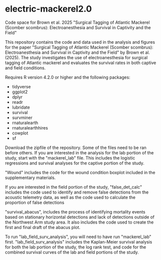 # electric-mackerel2.0
 Code space for Brown et al. 2025 "Surgical Tagging of Atlantic Mackerel (Scomber scombrus): Electroanesthesia and Survival in Captivity and the Field"

This repository contains the code and data used in the analysis and figures for the paper "Surgical Tagging of Atlantic Mackerel (Scomber scombrus): Electroanesthesia and Survival in Captivity and the Field" by Brown et al. (2025). 
The study investigates the use of electroanesthesia for surgical tagging of Atlantic mackerel and evaluates the survival rates in both captive and field conditions.

Requires R version 4.2.0 or higher and the following packages:
- tidyverse
- ggplot2
- dplyr
- readr
- lubridate
- survival
- survminer
- rnaturalearth
- rnaturalearthhires
- cowplot
- sf

Download the zipfile of the repository. Some of the files need to be ran before others. 
If you are interested in the analysis for the lab portion of the study, start with the
"mackerel_lab" file. This includes the logistic regressions and survival analyses for the captive portion of the study.

"Wound" includes the code for the wound condition boxplot included in the supplementary materials.

If you are interested in the field portion of the study, "false_det_calc" includes the code 
used to identify and remove false detections from the acoustic telemetry data, as well as
the code used to calculate the proportion of false detections

"survival_abacus", includes the process of identifying mortality events based on stationary horizontal detections 
and lack of detections outside of the Northwest Arm study area. 
It also includes the code used to create the first and final draft of the abacus plot. 

To run "lab_field_surv_analysis", you will need to have run "mackerel_lab" first.
"lab_field_surv_analysis" includes the Kaplan-Meier survival analysis for both the lab portion of the study, 
the log rank test, and code for the combined survival curves of the lab and field portions of the study.






